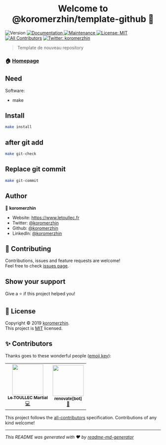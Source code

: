 <h1 align="center">Welcome to @koromerzhin/template-github 👋</h1>
<p>
  <img alt="Version" src="https://img.shields.io/badge/version-1.0.0-blue.svg?cacheSeconds=2592000" />
  <a href="https://github.com/koromerzhin/template-github#readme">
    <img alt="Documentation" src="https://img.shields.io/badge/documentation-yes-brightgreen.svg" target="_blank" />
  </a>
  <a href="https://github.com/koromerzhin/template-github/graphs/commit-activity">
    <img alt="Maintenance" src="https://img.shields.io/badge/Maintained%3F-yes-green.svg" target="_blank" />
  </a>
  <a href="https://github.com/koromerzhin/template-github/blob/master/LICENSE">
    <img alt="License: MIT" src="https://img.shields.io/badge/License-MIT-yellow.svg" target="_blank" />
  </a>
  <!-- ALL-CONTRIBUTORS-BADGE:START - Do not remove or modify this section -->
<a href="#-contributors"><img src="https://img.shields.io/badge/all_contributors-2-orange.svg?style=flat-square" alt="All Contributors" /></a>
<!-- ALL-CONTRIBUTORS-BADGE:END -->
  <a href="https://twitter.com/koromerzhin">
    <img alt="Twitter: koromerzhin" src="https://img.shields.io/twitter/follow/koromerzhin.svg?style=social" target="_blank" />
  </a>

</p>

> Template de nouveau repository

### 🏠 [Homepage](https://github.com/koromerzhin/template-github#readme)

## Need
Software:
 - make

## Install

```sh
make install
```

## after git add

```sh
make git-check
```

## Replace git commit

```sh
make git-commit
```

## Author

👤 **koromerzhin**

* Website: https://www.letoullec.fr
* Twitter: [@koromerzhin](https://twitter.com/koromerzhin)
* Github: [@koromerzhin](https://github.com/koromerzhin)
* LinkedIn: [@koromerzhin](https://linkedin.com/in/koromerzhin)

## 🤝 Contributing

Contributions, issues and feature requests are welcome!<br />Feel free to check
[issues page](https://github.com/koromerzhin/template-github/issues).

## Show your support

Give a ⭐️ if this project helped you!

## 📝 License

Copyright © 2019 [koromerzhin](https://github.com/koromerzhin).<br /> This
project is [MIT](https://github.com/koromerzhin/template-github/blob/master/LICENSE)
licensed.

## ✨ Contributors

Thanks goes to these wonderful people
([emoji key](https://allcontributors.org/docs/en/emoji-key)):

<!-- ALL-CONTRIBUTORS-LIST:START - Do not remove or modify this section -->
<!-- prettier-ignore-start -->
<!-- markdownlint-disable -->
<table>
  <tr>
    <td align="center"><a href="https://github.com/koromerzhin"><img src="https://avatars0.githubusercontent.com/u/308012?v=4?s=100" width="100px;" alt=""/><br /><sub><b>Le TOULLEC Martial</b></sub></a><br /><a href="https://github.com/koromerzhin/template-github/commits?author=koromerzhin" title="Code">💻</a></td>
    <td align="center"><a href="https://github.com/apps/renovate"><img src="https://avatars1.githubusercontent.com/in/2740?v=4?s=100" width="100px;" alt=""/><br /><sub><b>renovate[bot]</b></sub></a><br /><a href="#tool-renovate[bot]" title="Tools">🔧</a></td>
  </tr>
</table>

<!-- markdownlint-restore -->
<!-- prettier-ignore-end -->

<!-- ALL-CONTRIBUTORS-LIST:END -->

This project follows the
[all-contributors](https://github.com/all-contributors/all-contributors)
specification. Contributions of any kind welcome!

---

_This README was generated with ❤️ by
[readme-md-generator](https://github.com/kefranabg/readme-md-generator)_
